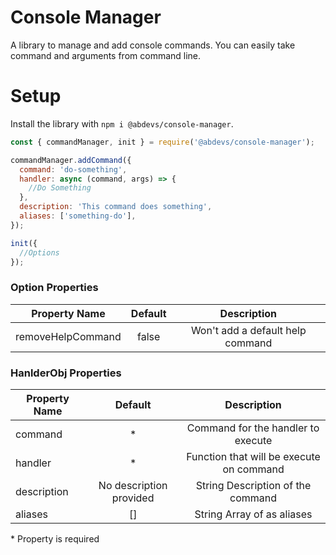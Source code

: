 # Console Manager

A library to manage and add console commands.
You can easily take command and arguments from command line.

# Setup

Install the library with `npm i @abdevs/console-manager`.

```js
const { commandManager, init } = require('@abdevs/console-manager');

commandManager.addCommand({
  command: 'do-something',
  handler: async (command, args) => {
    //Do Something
  },
  description: 'This command does something',
  aliases: ['something-do'],
});

init({
  //Options
});
```

### Option Properties

| Property Name     | Default |           Description            |
| ----------------- | :-----: | :------------------------------: |
| removeHelpCommand |  false  | Won't add a default help command |

### HanlderObj Properties

| Property Name |         Default         |               Description                |
| ------------- | :---------------------: | :--------------------------------------: |
| command       |           \*            |    Command for the handler to execute    |
| handler       |           \*            | Function that will be execute on command |
| description   | No description provided |    String Description of the command     |
| aliases       |           []            |        String Array of as aliases        |

\* Property is required
